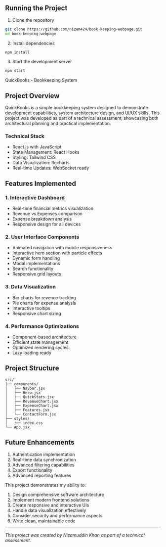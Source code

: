 ## Running the Project

1. Clone the repository
```bash
git clone https://github.com/nizam424/book-keeping-webpage.git
cd book-keeping-webpage
```

2. Install dependencies
```bash
npm install
```

3. Start the development server
```bash
npm start
```


QuickBooks - Bookkeeping System

## Project Overview
QuickBooks is a simple bookkeeping system designed to demonstrate  development capabilities, system architecture design, and UI/UX skills. This project was developed as part of a technical assessment, showcasing both architectural planning and practical implementation.



### Technical Stack

  - React.js with JavaScript
  - State Management: React Hooks
  - Styling: Tailwind CSS
  - Data Visualization: Recharts
  - Real-time Updates: WebSocket ready


## Features Implemented

### 1. Interactive Dashboard
- Real-time financial metrics visualization
- Revenue vs Expenses comparison
- Expense breakdown analysis
- Responsive design for all devices

### 2. User Interface Components
- Animated navigation with mobile responsiveness
- Interactive hero section with particle effects
- Dynamic form handling
- Modal implementations
- Search functionality
- Responsive grid layouts

### 3. Data Visualization
- Bar charts for revenue tracking
- Pie charts for expense analysis
- Interactive tooltips
- Responsive chart sizing

### 4. Performance Optimizations
- Component-based architecture
- Efficient state management
- Optimized rendering cycles
- Lazy loading ready

## Project Structure
```
src/
├── components/
│   ├── Navbar.jsx
│   ├── Hero.jsx
│   ├── QuickStats.jsx
│   ├── RevenueChart.jsx
│   ├── ExpenseChart.jsx
│   ├── Features.jsx
│   └── ContactForm.jsx
├── styles/
│   └── index.css
└── App.jsx
```







## Future Enhancements
1. Authentication implementation
2. Real-time data synchronization
3. Advanced filtering capabilities
4. Export functionality
5. Advanced reporting features

This project demonstrates my ability to:
1. Design comprehensive software architecture
2. Implement modern frontend solutions
3. Create responsive and interactive UIs
4. Handle data visualization effectively
5. Consider security and performance aspects
6. Write clean, maintainable code

---

*This project was created by Nizamuddin Khan as part of a technical assessment.*
